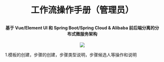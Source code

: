 <h1 align="center" style="margin: 30px 0 30px; font-weight: bold;">工作流操作手册（管理员）</h1>
<h4 align="center">基于 Vue/Element UI 和 Spring Boot/Spring Cloud & Alibaba 前后端分离的分布式微服务架构</h4>
<p align="center">
    <a href="http://imc.smartsolutions.com.cn/login"></a>
    <a href="http://imc.smartsolutions.com.cn/login"><img src="https://img.shields.io/badge/IMC-v3.5.0-brightgreen.svg"></a>	
</p>



1.模板的创建，步骤的创建，步骤类型说明，步骤候选人等操作和说明

